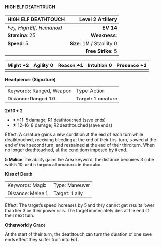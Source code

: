 #### HIGH ELF DEATHTOUCH

| HIGH ELF DEATHTOUCH       |      **Level 2 Artillery** |
| :------------------------ | -------------------------: |
| *Fey, High Elf, Humanoid* |                  **EV 14** |
| **Stamina**: 25           |              **Weakness**: |
| **Speed**: 5              | **Size**: 1M / Stability 0 |
|                           |         **Free Strike**: 5 |

| **Might** +2 | **Agility** 0 | **Reason** +1 | **Intuition** 0 | **Presence** +1 |
| ------------ | ------------- | ------------- | --------------- | --------------- |
|              |               |               |                 |                 |

**Heartpiercer (Signature)**

|                          |                    |
| :----------------------- | :----------------- |
| Keywords: Ranged, Weapon | Type: Action       |
| Distance: Ranged 10      | Target: 1 creature |

**2d10 + 2**

- ✦ ≤11: 5 damage; R1 deathtouched (save ends)
- ★ 12–16: 8 damage; R2 deathtouched (save ends)

Effect: A creature gains a new condition at the end of each turn while deathtouched, receiving bleeding at the end of their first turn, slowed at the end of their second turn, and restrained at the end of their third turn. When no longer deathtouched, all the conditions imposed by it end.

**5 Malice**
The ability gains the Area keyword, the distance becomes 3 cube within 10, and it targets all creatures in the cube.

**Kiss of Death**

|                   |                |
| :---------------- | :------------- |
| Keywords: Magic   | Type: Maneuver |
| Distance: Melee 1 | Target: 1 ally |

Effect: The target’s speed increases by 5 and they cannot get results lower than tier 3 on their power rolls. The target immediately dies at the end of their next turn.

**Otherworldly Grace**

At the start of their turn, the deathtouch can turn the duration of one save ends effect they suffer from into EoT.
